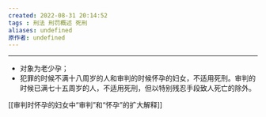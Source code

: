 ```yaml
---
created: 2022-08-31 20:14:52
tags : 刑法 刑罚概述 死刑
aliases: undefined
原作者: undefined
---
```

---
* 对象为老少孕；
* 犯罪的时候不满十八周岁的人和审判的时候怀孕的妇女，不适用死刑。审判的时候已满七十五周岁的人，不适用死刑，但以特别残忍手段致人死亡的除外。

[[审判时怀孕的妇女中“审判”和“怀孕”的扩大解释]]

